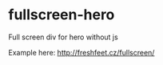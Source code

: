 # fullscreen-hero
Full screen div for hero without js

Example here: http://freshfeet.cz/fullscreen/
